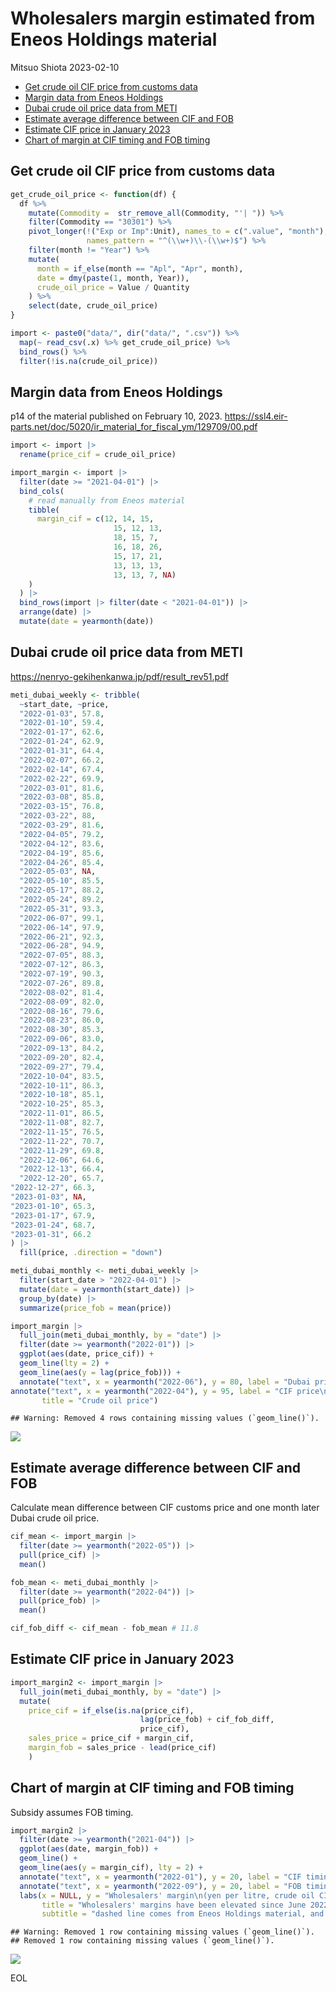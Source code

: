 Wholesalers margin estimated from Eneos Holdings material
================
Mitsuo Shiota
2023-02-10

- <a href="#get-crude-oil-cif-price-from-customs-data"
  id="toc-get-crude-oil-cif-price-from-customs-data">Get crude oil CIF
  price from customs data</a>
- <a href="#margin-data-from-eneos-holdings"
  id="toc-margin-data-from-eneos-holdings">Margin data from Eneos
  Holdings</a>
- <a href="#dubai-crude-oil-price-data-from-meti"
  id="toc-dubai-crude-oil-price-data-from-meti">Dubai crude oil price data
  from METI</a>
- <a href="#estimate-average-difference-between-cif-and-fob"
  id="toc-estimate-average-difference-between-cif-and-fob">Estimate
  average difference between CIF and FOB</a>
- <a href="#estimate-cif-price-in-january-2023"
  id="toc-estimate-cif-price-in-january-2023">Estimate CIF price in
  January 2023</a>
- <a href="#chart-of-margin-at-cif-timing-and-fob-timing"
  id="toc-chart-of-margin-at-cif-timing-and-fob-timing">Chart of margin at
  CIF timing and FOB timing</a>

## Get crude oil CIF price from customs data

``` r
get_crude_oil_price <- function(df) {
  df %>% 
    mutate(Commodity =  str_remove_all(Commodity, "'| ")) %>% 
    filter(Commodity == "30301") %>% 
    pivot_longer(!("Exp or Imp":Unit), names_to = c(".value", "month"),
                 names_pattern = "^(\\w+)\\-(\\w+)$") %>% 
    filter(month != "Year") %>% 
    mutate(
      month = if_else(month == "Apl", "Apr", month),
      date = dmy(paste(1, month, Year)),
      crude_oil_price = Value / Quantity
    ) %>% 
    select(date, crude_oil_price)
}

import <- paste0("data/", dir("data/", ".csv")) %>% 
  map(~ read_csv(.x) %>% get_crude_oil_price) %>% 
  bind_rows() %>% 
  filter(!is.na(crude_oil_price))
```

## Margin data from Eneos Holdings

p14 of the material published on February 10, 2023.
<https://ssl4.eir-parts.net/doc/5020/ir_material_for_fiscal_ym/129709/00.pdf>

``` r
import <- import |> 
  rename(price_cif = crude_oil_price)

import_margin <- import |> 
  filter(date >= "2021-04-01") |> 
  bind_cols(
    # read manually from Eneos material
    tibble(
      margin_cif = c(12, 14, 15,
                       15, 12, 13,
                       18, 15, 7,
                       16, 18, 26,
                       15, 17, 21,
                       13, 13, 13,
                       13, 13, 7, NA)
    )
  ) |> 
  bind_rows(import |> filter(date < "2021-04-01")) |> 
  arrange(date) |> 
  mutate(date = yearmonth(date))
```

## Dubai crude oil price data from METI

<https://nenryo-gekihenkanwa.jp/pdf/result_rev51.pdf>

``` r
meti_dubai_weekly <- tribble(
  ~start_date, ~price,
  "2022-01-03", 57.8,
  "2022-01-10", 59.4,
  "2022-01-17", 62.6,
  "2022-01-24", 62.9,
  "2022-01-31", 64.4,
  "2022-02-07", 66.2,
  "2022-02-14", 67.4,
  "2022-02-22", 69.9,
  "2022-03-01", 81.6,
  "2022-03-08", 85.8,
  "2022-03-15", 76.8,
  "2022-03-22", 88,
  "2022-03-29", 81.6,
  "2022-04-05", 79.2,
  "2022-04-12", 83.6,
  "2022-04-19", 85.6,
  "2022-04-26", 85.4,
  "2022-05-03", NA,
  "2022-05-10", 85.5,
  "2022-05-17", 88.2,
  "2022-05-24", 89.2,
  "2022-05-31", 93.3,
  "2022-06-07", 99.1,
  "2022-06-14", 97.9,
  "2022-06-21", 92.3,
  "2022-06-28", 94.9,
  "2022-07-05", 88.3,
  "2022-07-12", 86.3,
  "2022-07-19", 90.3,
  "2022-07-26", 89.8,
  "2022-08-02", 81.4,
  "2022-08-09", 82.0,
  "2022-08-16", 79.6,
  "2022-08-23", 86.0,
  "2022-08-30", 85.3,
  "2022-09-06", 83.0,
  "2022-09-13", 84.2,
  "2022-09-20", 82.4,
  "2022-09-27", 79.4,
  "2022-10-04", 83.5,
  "2022-10-11", 86.3,
  "2022-10-18", 85.1,
  "2022-10-25", 85.3,
  "2022-11-01", 86.5,
  "2022-11-08", 82.7,
  "2022-11-15", 76.5,
  "2022-11-22", 70.7,
  "2022-11-29", 69.8,
  "2022-12-06", 64.6,
  "2022-12-13", 66.4,
  "2022-12-20", 65.7,
"2022-12-27", 66.3,
"2023-01-03", NA,
"2023-01-10", 65.3,
"2023-01-17", 67.9,
"2023-01-24", 68.7,
"2023-01-31", 66.2
) |> 
  fill(price, .direction = "down")

meti_dubai_monthly <- meti_dubai_weekly |> 
  filter(start_date > "2022-04-01") |> 
  mutate(date = yearmonth(start_date)) |> 
  group_by(date) |> 
  summarize(price_fob = mean(price))

import_margin |> 
  full_join(meti_dubai_monthly, by = "date") |>
  filter(date >= yearmonth("2022-01")) |> 
  ggplot(aes(date, price_cif)) +
  geom_line(lty = 2) +
  geom_line(aes(y = lag(price_fob))) +
  annotate("text", x = yearmonth("2022-06"), y = 80, label = "Dubai price\nfrom METI material") +
annotate("text", x = yearmonth("2022-04"), y = 95, label = "CIF price\nfrom Japan Customs") +labs(x = NULL, y = "yen per litre",
       title = "Crude oil price")
```

    ## Warning: Removed 4 rows containing missing values (`geom_line()`).

![](eneos_files/figure-gfm/dubai-1.png)<!-- -->

## Estimate average difference between CIF and FOB

Calculate mean difference between CIF customs price and one month later
Dubai crude oil price.

``` r
cif_mean <- import_margin |> 
  filter(date >= yearmonth("2022-05")) |> 
  pull(price_cif) |> 
  mean()

fob_mean <- meti_dubai_monthly |> 
  filter(date >= yearmonth("2022-04")) |> 
  pull(price_fob) |> 
  mean()

cif_fob_diff <- cif_mean - fob_mean # 11.8
```

## Estimate CIF price in January 2023

``` r
import_margin2 <- import_margin |> 
  full_join(meti_dubai_monthly, by = "date") |> 
  mutate(
    price_cif = if_else(is.na(price_cif),
                             lag(price_fob) + cif_fob_diff,
                             price_cif),
    sales_price = price_cif + margin_cif,
    margin_fob = sales_price - lead(price_cif)
    )
```

## Chart of margin at CIF timing and FOB timing

Subsidy assumes FOB timing.

``` r
import_margin2 |> 
  filter(date >= yearmonth("2021-04")) |> 
  ggplot(aes(date, margin_fob)) +
  geom_line() +
  geom_line(aes(y = margin_cif), lty = 2) +
  annotate("text", x = yearmonth("2022-01"), y = 20, label = "CIF timing") +
  annotate("text", x = yearmonth("2022-09"), y = 20, label = "FOB timing\n(1 mo earlier)") +
  labs(x = NULL, y = "Wholesalers' margin\n(yen per litre, crude oil CIF price base)",
       title = "Wholesalers' margins have been elevated since June 2022\nat FOB timing",
       subtitle = "dashed line comes from Eneos Holdings material, and \nstraight line is estimated by moving crude oil CIF price one month earlier")
```

    ## Warning: Removed 1 row containing missing values (`geom_line()`).
    ## Removed 1 row containing missing values (`geom_line()`).

![](eneos_files/figure-gfm/margin_chart-1.png)<!-- -->

EOL
